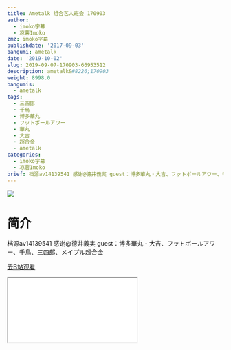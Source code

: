 ```yaml
---
title: Ametalk 组合艺人班会 170903
author:
  - imoko字幕
  - 凉薯Imoko
zmz: imoko字幕
publishdate: '2017-09-03'
bangumi: ametalk
date: '2019-10-02'
slug: 2019-09-07-170903-66953512
description: ametalk&#8226;170903
weight: 8998.0
bangumis:
  - ametalk
tags:
  - 三四郎
  - 千鳥
  - 博多華丸
  - フットボールアワー
  - 華丸
  - 大吉
  - 超合金
  - ametalk
categories:
  - imoko字幕
  - 凉薯Imoko
brief: 档源av14139541 感谢@德井義実 guest：博多華丸・大吉、フットボールアワー、千鳥、三四郎、メイプル超合金
---
```

![](https://raw.githubusercontent.com/tcgriffith/owaraisite/master/static/tmpimg/6c259c090dcec87fa43cc216da39f3ee3aef9426.jpg.480.jpg)
# 简介  
档源av14139541 感谢@德井義実
guest：博多華丸・大吉、フットボールアワー、千鳥、三四郎、メイプル超合金  

[去B站观看](https://www.bilibili.com/video/av66953512/)
<div class ="resp-container"><iframe class="testiframe" src="//player.bilibili.com/player.html?aid=66953512"", scrolling="no", allowfullscreen="true" > </iframe></div> 
